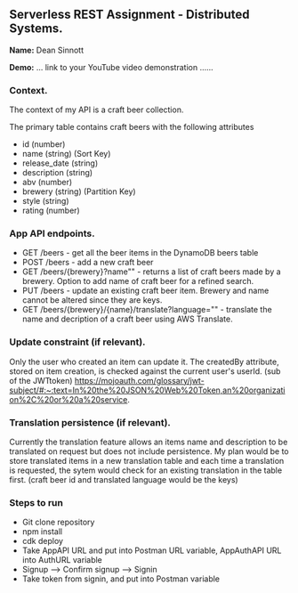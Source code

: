 ## Serverless REST Assignment - Distributed Systems.

__Name:__ Dean Sinnott

__Demo:__ ... link to your YouTube video demonstration ......

### Context.

The context of my API is a craft beer collection. 

The primary table contains craft beers with the following attributes 
- id (number)
- name (string) (Sort Key)
- release_date (string) 
- description (string)
- abv (number)
- brewery (string) (Partition Key)
- style (string)
- rating (number)

### App API endpoints.

+ GET /beers - get all the beer items in the DynamoDB beers table
+ POST /beers - add a new craft beer 
+ GET /beers/{brewery}?name"" - returns a list of craft beers made by a brewery. Option to add name of craft beer for a refined search.
+ PUT /beers - update an existing craft beer item. Brewery and name cannot be altered since they are keys.
+ GET /beers/{brewery}/{name}/translate?language="" - translate the name and decription of a craft beer using AWS Translate.

### Update constraint (if relevant).

Only the user who created an item can update it. The createdBy attribute, stored on item creation, is checked against the current user's userId.
(sub of the JWTtoken)
https://mojoauth.com/glossary/jwt-subject/#:~:text=In%20the%20JSON%20Web%20Token,an%20organization%2C%20or%20a%20service.

### Translation persistence (if relevant).

Currently the translation feature allows an items name and description to be translated on request but does not include persistence. My plan would be to store translated items in a new translation table and each time a translation is requested, the sytem would check for an existing translation in the table first. (craft beer id and translated language would be the keys)

### Steps to run

+ Git clone repository
+ npm install
+ cdk deploy
+ Take AppAPI URL and put into Postman URL variable, AppAuthAPI URL into AuthURL variable
+ Signup --> Confirm signup --> Signin
+ Take token from signin, and put into Postman variable

